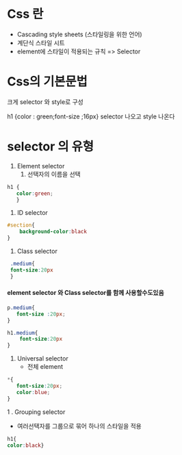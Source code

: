 # Css 란

- Cascading style sheets (스타일링을 위한 언어)
- 계단식 스타일 시트
- element에 스타일이 적용되는 규칙 => Selector

# Css의 기본문법

크게 selector 와 style로 구성

h1 {color : green;font-size ;16px}
selector 나오고 style 나온다


# selector 의 유형

1. Element selector
	1. 선택자의 이름을 선택

``` CSS
h1 {
   color:green;
   }
```

1. ID selector

``` CSS
#section{
	background-color:black
}
```

1. Class selector
```CSS
 .medium{
 font-size:20px
 }
```

#### element selector 와 Class selector를 함께 사용할수도있음

``` CSS
p.medium{
   font-size :20px;
}

h1.medium{
	font-size:20px
}
```

1. Universal selector
	- 전체 element
```Css
*{
   font-size:20px;
   color:blue;
}
```


1 . Grouping selector
- 여러선택자를 그룹으로 묶어 하나의 스타일을 적용

```CSS
h1{
color:black}

```